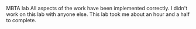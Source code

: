 MBTA lab 
All aspects of the work have been implemented correctly.
I didn't work on this lab with anyone else.
This lab took me about an hour and a half to complete.
